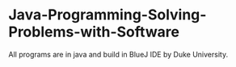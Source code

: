 # Java-Programming-Solving-Problems-with-Software
All programs are in java and build in BlueJ IDE by Duke University.

